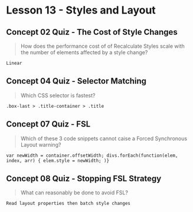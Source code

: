 # Lesson 13 - Styles and Layout

## Concept 02 Quiz - The Cost of Style Changes

> How does the performance cost of of Recalculate Styles scale with the number of elements affected by a style change?

`Linear`

## Concept 04 Quiz - Selector Matching

> Which CSS selector is fastest?

`.box-last > .title-container > .title` 

## Concept 07 Quiz - FSL

> Which of these 3 code snippets cannot caise a Forced Synchronous Layout warning?

`var newWidth = container.offsetWidth;
divs.forEach(function(elem, index, arr) {
    elem.style = newWidth;
)}`

## Concept 08 Quiz - Stopping FSL Strategy

> What can reasonably be done to avoid FSL?

`Read layout properties then batch style changes`